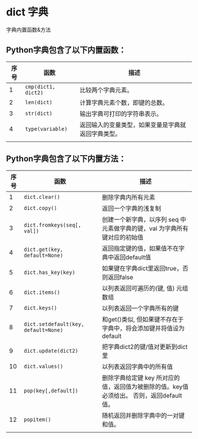 
# dict 字典

字典内置函数&方法


## Python字典包含了以下内置函数：

| 序号 | 函数                | 描述                                               |
| ---- | ------------------- | -------------------------------------------------- |
| 1    | `cmp(dict1, dict2)` | 比较两个字典元素。                                 |
| 2    | `len(dict)`         | 计算字典元素个数，即键的总数。                     |
| 3    | `str(dict)`         | 输出字典可打印的字符串表示。                       |
| 4    | `type(variable)`    | 返回输入的变量类型，如果变量是字典就返回字典类型。 |
|      |                     |                                                    |


## Python字典包含了以下内置方法：

| 序号 | 函数                                 | 描述                                                                                     |
| ---- | ------------------------------------ | ---------------------------------------------------------------------------------------- |
| 1    | `dict.clear()`                       | 删除字典内所有元素                                                                       |
| 2    | `dict.copy()`                        | 返回一个字典的浅复制                                                                     |
| 3    | `dict.fromkeys(seq[, val])`          | 创建一个新字典，以序列 seq 中元素做字典的键，val 为字典所有键对应的初始值                |
| 4    | `dict.get(key, default=None)`        | 返回指定键的值，如果值不在字典中返回default值                                            |
| 5    | `dict.has_key(key)`                  | 如果键在字典dict里返回true，否则返回false                                                |
| 6    | `dict.items()`                       | 以列表返回可遍历的(键, 值) 元组数组                                                      |
| 7    | `dict.keys()`                        | 以列表返回一个字典所有的键                                                               |
| 8    | `dict.setdefault(key, default=None)` | 和get()类似, 但如果键不存在于字典中，将会添加键并将值设为default                         |
| 9    | `dict.update(dict2)`                 | 把字典dict2的键/值对更新到dict里                                                         |
| 10   | `dict.values()`                      | 以列表返回字典中的所有值                                                                 |
| 11   | `pop(key[,default])`                 | 删除字典给定键 key 所对应的值，返回值为被删除的值。key值必须给出。 否则，返回default值。 |
| 12   | `popitem()`                          | 随机返回并删除字典中的一对键和值。                                                       |
|      |                                      |                                                                                          |
